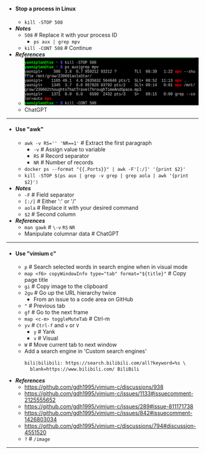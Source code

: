 - #### Stop a process in Linux
    - `kill -STOP 508`
- ***Notes***
    - `508` # Replace it with your process ID
        - `ps aux | grep mpv`
    - `kill -CONT 508` # Continue
- ***References***
    - ![2023-06-04_09-21.png](../assets/2023-06-04_09-21.png)
    - ChatGPT
- ---
- #### Use "awk"
    - `awk -v RS='' 'NR==1'` # Extract the first paragraph
        - `-v` # Assign value to variable
        - `RS` # Record separator
        - `NR` # Number of records
    - `docker ps --format "{{.Ports}}" | awk -F'[:/]' '{print $2}'`
    - `kill -STOP $(ps aux | grep -v grep | grep aola | awk '{print $2}')`
- ***Notes***
    - `-F` # Field separator
    - `[:/]` # Either ':' or '/'
    - `aola` # Replace it with your desired command
    - `$2` # Second column
- ***References***
    - `man gawk` # `\-v` `RS` `NR`
    - Manipulate columnar data # ChatGPT
- ---
- #### Use "vimium c"
    - `p` # Search selected words in search engine when in visual mode
    - `map <f6> copyWindowInfo type="tab" format="${title}"` # Copy page title
    - `gi` # Copy image to the clipboard
    - `2gu` # Go up the URL hierarchy twice
        - From an issue to a code area on GitHub
    - `^` # Previous tab
    - `gf` # Go to the next frame
    - `map <c-m> toggleMuteTab` # Ctrl-m
    - `yv` # `Ctrl-f` and `v` or `V`
        - `y` # Yank
        - `v` # Visual
    - `W` # Move current tab to next window
    - Add a search engine in 'Custom search engines'
      ```
      bili|bilibili: https://search.bilibili.com/all?keyword=%s \
        blank=https://www.bilibili.com/ BiliBili
      ```
- ***References***
    - https://github.com/gdh1995/vimium-c/discussions/938
    - https://github.com/gdh1995/vimium-c/issues/1133#issuecomment-2125555652
    - https://github.com/gdh1995/vimium-c/issues/289#issue-811171738
    - https://github.com/gdh1995/vimium-c/issues/842#issuecomment-1426803034
    - https://github.com/gdh1995/vimium-c/discussions/794#discussion-4551520
    - `?` # `/image`
- ---
